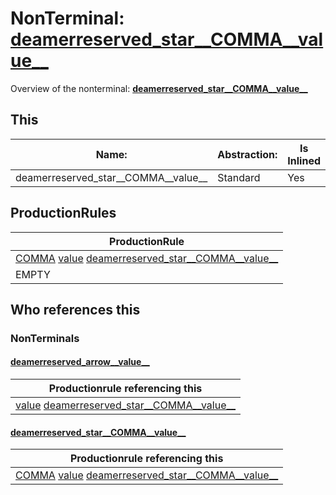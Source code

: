 # NonTerminal: **[deamerreserved_star__COMMA__value__](./deamerreserved_star__COMMA__value__.md)**

Overview of the nonterminal: **[deamerreserved_star__COMMA__value__](./deamerreserved_star__COMMA__value__.md)**



## This

| Name:                | Abstraction:    | Is Inlined |
| -------------------- | --------------- | ---------- |
| deamerreserved_star__COMMA__value__ | Standard | Yes |



## ProductionRules

| ProductionRule |
| ---- |
| [COMMA](./../Lexicon/COMMA.md) [value](./value.md) [deamerreserved_star__COMMA__value__](./deamerreserved_star__COMMA__value__.md)  |
| EMPTY  |




## Who references this

### NonTerminals


#### [deamerreserved_arrow__value__](./../Grammar/deamerreserved_arrow__value__.md)

| Productionrule referencing this                      |
| ---------------------------------------------------- |
| [value](./value.md) [deamerreserved_star__COMMA__value__](./deamerreserved_star__COMMA__value__.md)  |


#### [deamerreserved_star__COMMA__value__](./../Grammar/deamerreserved_star__COMMA__value__.md)

| Productionrule referencing this                      |
| ---------------------------------------------------- |
| [COMMA](./../Lexicon/COMMA.md) [value](./value.md) [deamerreserved_star__COMMA__value__](./deamerreserved_star__COMMA__value__.md)  |



